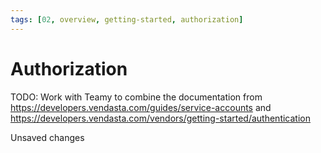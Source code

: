 ```yaml
---
tags: [02, overview, getting-started, authorization]
---
```


# Authorization

TODO: Work with Teamy to combine the documentation from https://developers.vendasta.com/guides/service-accounts and https://developers.vendasta.com/vendors/getting-started/authentication

Unsaved changes